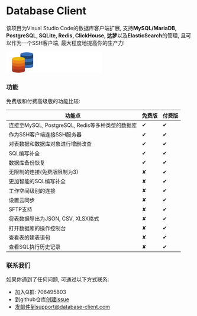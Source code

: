 # Database Client

该项目为Visual Studio Code的数据库客户端扩展, 支持**MySQL/MariaDB, PostgreSQL, SQLite, Redis, ClickHouse, 达梦**以及**ElasticSearch**的管理, 且可以作为一个SSH客户端, 最大程度地提高你的生产力!

![icon](../public/logo.png)

### 功能

免费版和付费高级版的功能比较:

| 功能点                                           | 免费版 | 付费版 |
| ------------------------------------------------ | ------ | ------ |
| 连接至MySQL, PostgreSQL, Redis等多种类型的数据库 | ✔     | ✔     |
| 作为SSH客户端连接SSH服务器                       | ✔     | ✔     |
| 对表数据和数据库对象进行增删改查                 | ✔     | ✔     |
| SQL编写补全                                      | ✔     | ✔     |
| 数据库备份恢复                                   | ✔     | ✔     |
| 无限制的连接(免费版限制为3)                      | ✘     | ✔     |
| 更加智能的SQL编写补全                            | ✘     | ✔     |
| 工作空间级别的连接                               | ✘     | ✔     |
| 设置云同步                                       | ✘     | ✔     |
| SFTP支持                                         | ✘     | ✔     |
| 将表数据导出为JSON, CSV, XLSX格式                | ✘     | ✔     |
| 打开数据库的操作控制台                           | ✘     | ✔     |
| 查看表的建表语句                                 | ✘     | ✔     |
| 查看SQL执行历史记录                              | ✘     | ✔     |

### 联系我们

如果你遇到了任何问题, 可通过以下方式联系:

- 加入Q群: 706495803
- 到github仓库[创建issue](https://github.com/cweijan/vscode-database-client/issues)
- 发邮件到support@database-client.com
